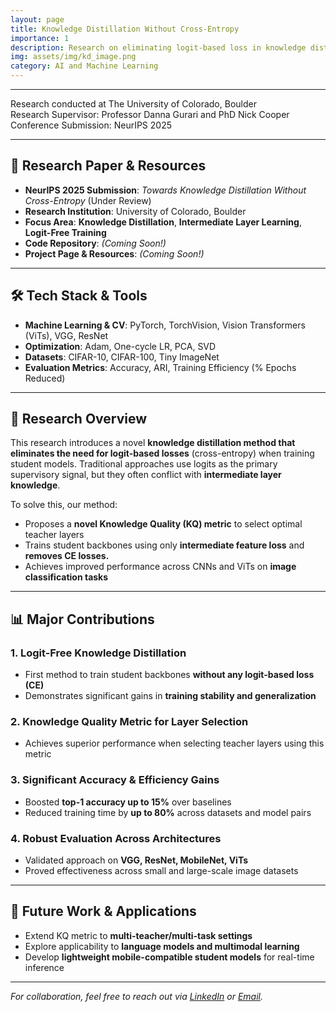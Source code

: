 ```yaml
---
layout: page
title: Knowledge Distillation Without Cross-Entropy
importance: 1
description: Research on eliminating logit-based loss in knowledge distillation via intelligent layer selection, enhancing training efficiency and model accuracy for computer vision.
img: assets/img/kd_image.png
category: AI and Machine Learning
---
```


---
Research conducted at The University of Colorado, Boulder  
Research Supervisor: Professor Danna Gurari and PhD Nick Cooper\
Conference Submission: NeurIPS 2025  


---

## **📜 Research Paper & Resources**
- **NeurIPS 2025 Submission**: *Towards Knowledge Distillation Without Cross-Entropy* (Under Review)
- **Research Institution**: University of Colorado, Boulder  
- **Focus Area**: **Knowledge Distillation**, **Intermediate Layer Learning**, **Logit-Free Training**
- **Code Repository**: *(Coming Soon!)*
- **Project Page & Resources**: *(Coming Soon!)*

---

## **🛠 Tech Stack & Tools**
- **Machine Learning & CV**: PyTorch, TorchVision, Vision Transformers (ViTs), VGG, ResNet  
- **Optimization**: Adam, One-cycle LR, PCA, SVD  
- **Datasets**: CIFAR-10, CIFAR-100, Tiny ImageNet  
- **Evaluation Metrics**: Accuracy, ARI, Training Efficiency (% Epochs Reduced)

---

## **📖 Research Overview**

This research introduces a novel **knowledge distillation method that eliminates the need for logit-based losses** (cross-entropy) when training student models. Traditional approaches use logits as the primary supervisory signal, but they often conflict with **intermediate layer knowledge**.

To solve this, our method:
- Proposes a **novel Knowledge Quality (KQ) metric** to select optimal teacher layers  
- Trains student backbones using only **intermediate feature loss** and **removes CE losses.** 
- Achieves improved performance across CNNs and ViTs on **image classification tasks**

---

## **📊 Major Contributions**

### **1. Logit-Free Knowledge Distillation**
- First method to train student backbones **without any logit-based loss (CE)**  
- Demonstrates significant gains in **training stability and generalization**

### **2. Knowledge Quality Metric for Layer Selection**
- Achieves superior performance when selecting teacher layers using this metric

### **3. Significant Accuracy & Efficiency Gains**
- Boosted **top-1 accuracy up to 15%** over baselines  
- Reduced training time by **up to 80%** across datasets and model pairs  

### **4. Robust Evaluation Across Architectures**
- Validated approach on **VGG, ResNet, MobileNet, ViTs**  
- Proved effectiveness across small and large-scale image datasets

---

## **🚀 Future Work & Applications**

- Extend KQ metric to **multi-teacher/multi-task settings**  
- Explore applicability to **language models and multimodal learning**  
- Develop **lightweight mobile-compatible student models** for real-time inference  

---

*For collaboration, feel free to reach out via [LinkedIn](https://www.linkedin.com/in/saileshdwivedy/) or [Email](mailto:sailesh.dwivedy@colorado.edu).*
